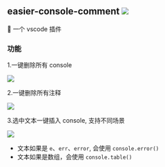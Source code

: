 ## easier-console-comment ![](https://img.shields.io/badge/vscode%20plugin-0.1.6-brightgreen)

🖖 一个 vscode 插件

### 功能

1.一键删除所有 console

   ![](http://assets.onlyadaydreamer.top/vscode-plugin-gifs/delete-all-console.gif)
   
2.一键删除所有注释

   ![](http://assets.onlyadaydreamer.top/vscode-plugin-gifs/delete-all-comment.gif)
   
3.选中文本一键插入 console, 支持不同场景

   ![](http://assets.onlyadaydreamer.top/vscode-plugin-gifs/insert-console.gif)
   
   - 文本如果是 `e`、`err`、`error`, 会使用 `console.error()`
   - 文本如果是数组，会使用 `console.table()`
